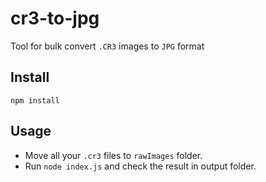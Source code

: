 # cr3-to-jpg
Tool for bulk convert `.CR3` images to `JPG` format

## Install

`npm install`

## Usage

- Move all your `.cr3` files to `rawImages` folder.
- Run `node index.js` and check the result in output folder. 
